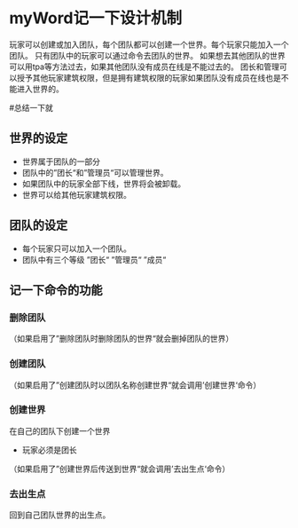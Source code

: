 # myWord记一下设计机制

玩家可以创建或加入团队，每个团队都可以创建一个世界。每个玩家只能加入一个团队。
只有团队中的玩家可以通过命令去团队的世界。
如果想去其他团队的世界可以用tpa等方法过去，如果其他团队没有成员在线是不能过去的。
团长和管理可以授予其他玩家建筑权限，但是拥有建筑权限的玩家如果团队没有成员在线也是不能进入世界的。



#总结一下就

## 世界的设定
- 世界属于团队的一部分
- 团队中的”团长“和”管理员“可以管理世界。
- 如果团队中的玩家全部下线，世界将会被卸载。
- 世界可以给其他玩家建筑权限。

## 团队的设定
- 每个玩家只可以加入一个团队。
- 团队中有三个等级 ”团长“ ”管理员“ ”成员“

## 记一下命令的功能

### 删除团队
（如果启用了”删除团队时删除团队的世界“就会删掉团队的世界）

### 创建团队
（如果启用了”创建团队时以团队名称创建世界“就会调用’创建世界‘命令）

### 创建世界
在自己的团队下创建一个世界
- 玩家必须是团长

（如果启用了”创建世界后传送到世界“就会调用’去出生点‘命令）

### 去出生点
回到自己团队世界的出生点。
